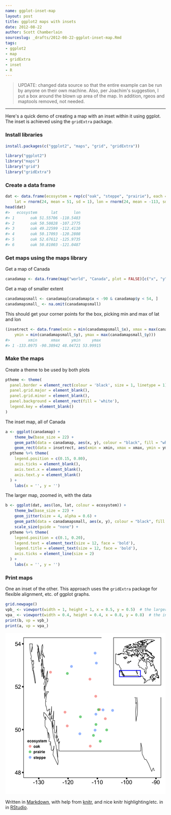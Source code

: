```yaml
---
name: ggplot-inset-map
layout: post
title: ggplot2 maps with insets
date: 2012-08-22
author: Scott Chamberlain
sourceslug: _drafts/2012-08-22-ggplot-inset-map.Rmd
tags:
- ggplot2
- map
- gridExtra
- inset
- R
---
```




> UPDATE: changed data source so that the entire example can be run by anyone on their own machine. Also, per Joachim's suggestion, I put a box around the blown up area of the map. In addition, rgeos and maptools removed, not needed.

*********

Here's a quick demo of creating a map with an inset within it using ggplot. The inset is achieved using the `gridExtra` package.

### Install libraries


```r
install.packages(c("ggplot2", "maps", "grid", "gridExtra"))
```


```r
library("ggplot2")
library("maps")
library("grid")
library("gridExtra")
```

### Create a data frame


```r
dat <- data.frame(ecosystem = rep(c("oak", "steppe", "prairie"), each = 8),
    lat = rnorm(24, mean = 51, sd = 1), lon = rnorm(24, mean = -113, sd = 5))
head(dat)
#>   ecosystem      lat       lon
#> 1       oak 51.55706 -110.5483
#> 2       oak 50.50828 -107.2775
#> 3       oak 49.22599 -112.4110
#> 4       oak 50.17093 -120.2808
#> 5       oak 52.67612 -125.9735
#> 6       oak 50.81003 -121.0487
```

### Get maps using the maps library

Get a map of Canada


```r
canadamap <- data.frame(map("world", "Canada", plot = FALSE)[c("x", "y")])
```

Get a map of smaller extent


```r
canadamapsmall <- canadamap[canadamap$x < -90 & canadamap$y < 54, ]
canadamapsmall_ <- na.omit(canadamapsmall)
```

This should get your corner points for the box, picking min and max of lat and lon


```r
(insetrect <- data.frame(xmin = min(canadamapsmall_$x), xmax = max(canadamapsmall_$x),
    ymin = min(canadamapsmall_$y), ymax = max(canadamapsmall_$y)))
#>        xmin      xmax     ymin     ymax
#> 1 -133.0975 -90.38942 48.04721 53.99915
```

### Make the maps

Create a theme to be used by both plots


```r
ptheme <- theme(
  panel.border = element_rect(colour = 'black', size = 1, linetype = 1),
  panel.grid.major = element_blank(), 
  panel.grid.minor = element_blank(),
  panel.background = element_rect(fill = 'white'),
  legend.key = element_blank()
)
```

The inset map, all of Canada


```r
a <- ggplot(canadamap) +
	theme_bw(base_size = 22) +
	geom_path(data = canadamap, aes(x, y), colour = "black", fill = "white") +
	geom_rect(data = insetrect, aes(xmin = xmin, xmax = xmax, ymin = ymin, ymax = ymax), alpha = 0, colour = "blue", size = 1, linetype = 1) +
  ptheme %+% theme(
    legend.position = c(0.15, 0.80),
    axis.ticks = element_blank(), 
    axis.text.x = element_blank(),
    axis.text.y = element_blank()
  ) +
	labs(x = '', y = '')
```

The larger map, zoomed in, with the data


```r
b <- ggplot(dat, aes(lon, lat, colour = ecosystem)) +
	theme_bw(base_size = 22) +
	geom_jitter(size = 4, alpha = 0.6) +
	geom_path(data = canadamapsmall, aes(x, y), colour = "black", fill = "white") +
	scale_size(guide = "none") +
  ptheme %+% theme(
    legend.position = c(0.1, 0.20),
    legend.text = element_text(size = 12, face = 'bold'),
    legend.title = element_text(size = 12, face = 'bold'), 
    axis.ticks = element_line(size = 2)
  ) +
	labs(x = '', y = '')
```

### Print maps 

One an inset of the other. This approach uses the `gridExtra` package for flexible alignment, etc. of ggplot graphs.


```r
grid.newpage()
vpb_ <- viewport(width = 1, height = 1, x = 0.5, y = 0.5)  # the larger map
vpa_ <- viewport(width = 0.4, height = 0.4, x = 0.8, y = 0.8)  # the inset in upper right
print(b, vp = vpb_)
print(a, vp = vpa_)
```

![plot of chunk unnamed-chunk-11](/public/img/2012-08-22-ggplot-inset-map/unnamed-chunk-11-1.png) 

Written in [Markdown](http://daringfireball.net/projects/markdown/), with help from [knitr](http://yihui.name/knitr/), and nice knitr highlighting/etc. in in [RStudio](http://rstudio.org/).
